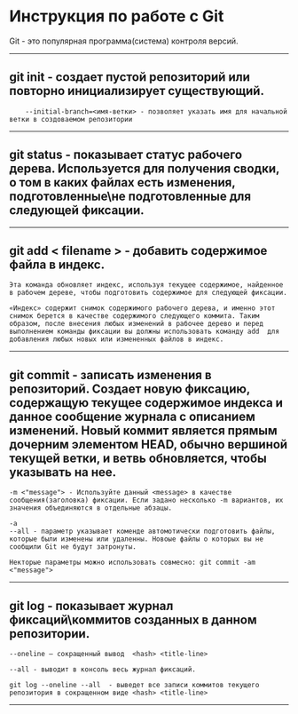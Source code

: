 # Инструкция по работе с Git

Git - это популярная программа(система) контроля 
версий.
___

## **git init** - создает пустой репозиторий или повторно инициализирует существующий. 

        --initial-branch=<имя-ветки> - позволяет указать имя для начальной ветки в создоваемом репозитории
___

## **git status** - показывает статус рабочего дерева. Используется для получения сводки, о том в каких файлах есть изменения, подготовленные\не подготовленные для следующей фиксации.
___

## **git add < filename >** - добавить содержимое файла в индекс.
    Эта команда обновляет индекс, используя текущее содержимое, найденное в рабочем дереве, чтобы подготовить содержимое для следующей фиксации.

    «Индекс» содержит снимок содержимого рабочего дерева, и именно этот снимок берется в качестве содержимого следующего коммита. Таким образом, после внесения любых изменений в рабочее дерево и перед выполнением команды фиксации вы должны использовать команду add  для добавления любых новых или измененных файлов в индекс.
___

## **git commit** - записать изменения в репозиторий. Создает новую фиксацию, содержащую текущее содержимое индекса и данное сообщение журнала с описанием изменений. Новый коммит является прямым дочерним элементом HEAD, обычно вершиной текущей ветки, и ветвь обновляется, чтобы указывать на нее.
    -m <"message"> - Используйте данный <message> в качестве сообщения(заголовка) фиксации. Если задано несколько -m вариантов, их значения объединяются в отдельные абзацы.

    -a
    --all - параметр указывает коменде автомотически подготовить файлы, которые были изменены или удаленны. Новоые файлы о которых вы не сообщили Git не будут затронуты. 
    
    Некторые параметры можно использовать совмесно: git commit -am <"message">
___

## **git log** - показывает журнал фиксаций\коммитов созданных в данном репозитории.
    --oneline – сокращенный вывод  <hash> <title-line>

    --all - выводит в консоль весь журнал фиксаций.

    git log --oneline --all  - выведет все записи коммитов текущего репозитория в сокращенном виде <hash> <title-line>
___